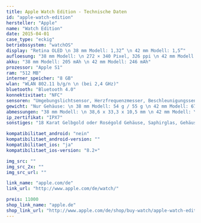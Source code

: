 ```yaml
---
title: Apple Watch Edition - Technische Daten
id: "apple-watch-edition"
hersteller: "Apple"
name: "Watch Edition"
date: 2015-04-01
case_type: "eckig"
betriebssystem: "watchOS"
display: "Retina OLED \n 38 mm Modell: 1,32” \n 42 mm Modell: 1,5”"
aufloesung: "38 mm Modell: \n 272 × 340 Pixel, 326 ppi \n 42 mm Modell: \n 312 × 390 Pixel, 326 ppi"
akku: "38 mm Modell: 205 mAh \n 42 mm Modell: 246 mAh"
prozessor: "Apple S1"
ram: "512 MB"
interner_speicher: "8 GB"
wlan: "WLAN 802.11 b/g/n \n (bei 2,4 GHz)"
bluetooth: "Bluetooth 4.0"
konnektivitaet: "NFC"
sensoren: "Umgebungslichtsensor, Herzfrequenzmesser, Beschleunigungssensor und Gyrosensor"
gewicht: "Nur Gehäuse: \n 38 mm Modell: 54 g / 55 g \n 42 mm Modell: 67 g / 69 g"
abmessungen: "38 mm Modell: \n 38,6 x 33,3 x 10,5 mm \n 42 mm Modell: \n 42,0 x 35,9 x 10,5 mm"
ip_zertifikat: "IPX7"
sonstiges: "18 Karat Gelbgold oder Roségold Gehäuse, Saphirglas, Gehäuseboden aus Keramik, Retina Display mit Force Touch, verschiedene Armbänder, Digital Crown, Lautsprecher und Mikrofon, 2 Gehäuse-Farben"

kompatibilitaet_android: "nein"
kompatibilitaet_android-version: ""
kompatibilitaet_ios: "ja"
kompatibilitaet_ios-version: "8.2+"

img_src: ""
img_src_2x: ""
img_src_url: ""

link_name: "apple.com/de"
link_url: "http://www.apple.com/de/watch/"

preis: 11000
shop_link_name: "apple.de"
shop_link_url: "http://www.apple.com/de/shop/buy-watch/apple-watch-edition"
---
```

